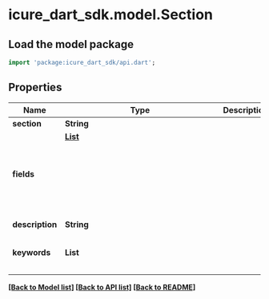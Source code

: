 # icure_dart_sdk.model.Section

## Load the model package
```dart
import 'package:icure_dart_sdk/api.dart';
```

## Properties
Name | Type | Description | Notes
------------ | ------------- | ------------- | -------------
**section** | **String** |  |
**fields** | [**List<Object>**](Object.md) |  | [default to const []]
**description** | **String** |  | [optional]
**keywords** | **List<String>** |  | [optional] [default to const []]

[[Back to Model list]](../README.md#documentation-for-models) [[Back to API list]](../README.md#documentation-for-api-endpoints) [[Back to README]](../README.md)

